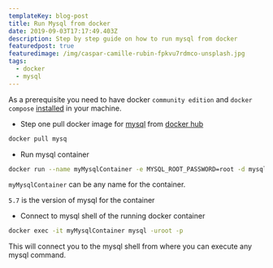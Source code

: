 ```yaml
---
templateKey: blog-post
title: Run Mysql from docker
date: 2019-09-03T17:17:49.403Z
description: Step by step guide on how to run mysql from docker
featuredpost: true
featuredimage: /img/caspar-camille-rubin-fpkvu7rdmco-unsplash.jpg
tags:
  - docker
  - mysql
---
```


As a prerequisite you need to have docker `community edition` and `docker compose` [installed](https://www.digitalocean.com/community/tutorials/how-to-install-and-use-docker-on-ubuntu-18-04) in your machine.

- Step one
  pull docker image for [mysql](https://hub.docker.com/_/mysql) from [docker hub](https://hub.docker.com/)

```bash
docker pull mysq
```

- Run mysql container

```bash
docker run --name myMysqlContainer -e MYSQL_ROOT_PASSWORD=root -d mysql:5.7
```

`myMysqlContainer` can be any name for the container.

`5.7` is the version of mysql for the container

- Connect to mysql shell of the running docker container

```bash
docker exec -it myMysqlContainer mysql -uroot -p
```

This will connect you to the mysql shell from where you can execute any mysql command.
